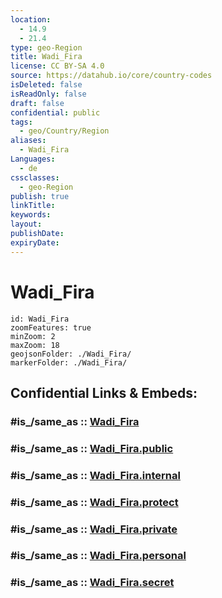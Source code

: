```yaml
---
location:
  - 14.9
  - 21.4
type: geo-Region
title: Wadi_Fira
license: CC BY-SA 4.0
source: https://datahub.io/core/country-codes
isDeleted: false
isReadOnly: false
draft: false
confidential: public
tags:
  - geo/Country/Region
aliases:
  - Wadi_Fira
Languages:
  - de
cssclasses:
  - geo-Region
publish: true
linkTitle:
keywords:
layout:
publishDate:
expiryDate:
---
```


# Wadi_Fira

```leaflet
id: Wadi_Fira
zoomFeatures: true 
minZoom: 2 
maxZoom: 18
geojsonFolder: ./Wadi_Fira/
markerFolder: ./Wadi_Fira/
```


## Confidential Links & Embeds: 

### #is_/same_as :: [Wadi_Fira](/_Standards/Earth/Continent/Africa/Africa~Central/Chad/Regions~Chad/Wadi_Fira.md) 

### #is_/same_as :: [Wadi_Fira.public](/_public/Earth/Continent/Africa/Africa~Central/Chad/Regions~Chad/Wadi_Fira.public.md) 

### #is_/same_as :: [Wadi_Fira.internal](/_internal/Earth/Continent/Africa/Africa~Central/Chad/Regions~Chad/Wadi_Fira.internal.md) 

### #is_/same_as :: [Wadi_Fira.protect](/_protect/Earth/Continent/Africa/Africa~Central/Chad/Regions~Chad/Wadi_Fira.protect.md) 

### #is_/same_as :: [Wadi_Fira.private](/_private/Earth/Continent/Africa/Africa~Central/Chad/Regions~Chad/Wadi_Fira.private.md) 

### #is_/same_as :: [Wadi_Fira.personal](/_personal/Earth/Continent/Africa/Africa~Central/Chad/Regions~Chad/Wadi_Fira.personal.md) 

### #is_/same_as :: [Wadi_Fira.secret](/_secret/Earth/Continent/Africa/Africa~Central/Chad/Regions~Chad/Wadi_Fira.secret.md)

